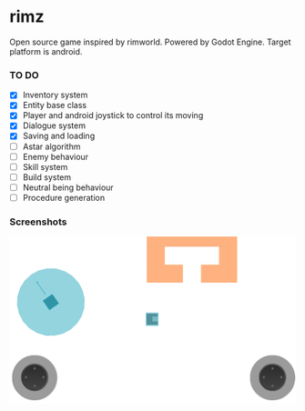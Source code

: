 # rimz
Open source game inspired by rimworld. Powered by Godot Engine. Target platform is android.
### TO DO

- [x] Inventory system
- [x] Entity base class
- [x] Player and android joystick to control its moving
- [x] Dialogue system
- [x] Saving and loading
- [ ] Astar algorithm
- [ ] Enemy behaviour
- [ ] Skill system
- [ ] Build system
- [ ] Neutral being behaviour
- [ ] Procedure generation

### Screenshots

![screenshot](screenshot.png "screenshot")
